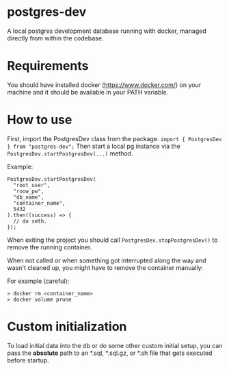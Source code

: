 # postgres-dev
A local postgres development database running with docker, managed directly from within the codebase.

# Requirements

You should have installed docker (https://www.docker.com/) on your machine and it should be available in your PATH variable.

# How to use
First, import the PostgresDev class from the package.
```import { PostgresDev } from "postgres-dev";```
Then start a local pg instance via the ```PostgresDev.startPostgresDev(...)``` method.

Example:
```
PostgresDev.startPostgresDev(
  "root_user",
  "roow_pw",
  "db_name",
  "container_name",
  5432
).then((success) => {
  // do smth.
});
```

When exiting the project you should call ```PostgresDev.stopPostgresDev()``` to remove the running container.

When not called or when something got interrupted along the way and wasn't cleaned up, you might have to remove the container manually:

For example (careful):
```
> docker rm <container_name>
> docker volume prune
```

# Custom initialization
To load initial data into the db or do some other custom initial setup, you can pass the **absolute** path to an *.sql, *.sql.gz, or *.sh file that gets executed before startup.
